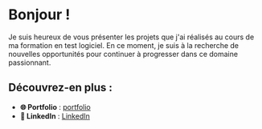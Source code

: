 # Bonjour !

Je suis heureux de vous présenter les projets que j'ai réalisés au cours de ma formation en test logiciel. En ce moment, je suis à la recherche de nouvelles opportunités pour continuer à progresser dans ce domaine passionnant.

## Découvrez-en plus :

- **🌐 Portfolio** : [portfolio](https://esmailhaidari24.github.io/portfolio/)
- **💼 LinkedIn** : [LinkedIn](https://www.linkedin.com/in/esmail-haidari-31483b16a)
